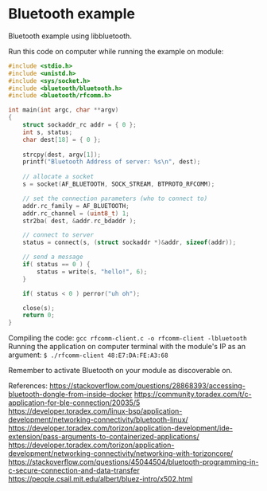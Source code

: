 # Bluetooth example #

Bluetooth example using libbluetooth.

Run this code on computer while running the example on module:

```c
#include <stdio.h>
#include <unistd.h>
#include <sys/socket.h>
#include <bluetooth/bluetooth.h>
#include <bluetooth/rfcomm.h>

int main(int argc, char **argv)
{
    struct sockaddr_rc addr = { 0 };
    int s, status;
    char dest[18] = { 0 };
    
    strcpy(dest, argv[1]);
    printf("Bluetooth Address of server: %s\n", dest);
    
    // allocate a socket
    s = socket(AF_BLUETOOTH, SOCK_STREAM, BTPROTO_RFCOMM);

    // set the connection parameters (who to connect to)
    addr.rc_family = AF_BLUETOOTH;
    addr.rc_channel = (uint8_t) 1;
    str2ba( dest, &addr.rc_bdaddr );

    // connect to server
    status = connect(s, (struct sockaddr *)&addr, sizeof(addr));

    // send a message
    if( status == 0 ) {
        status = write(s, "hello!", 6);
    }

    if( status < 0 ) perror("uh oh");

    close(s);
    return 0;
}
```

Compiling the code: ```gcc rfcomm-client.c -o rfcomm-client -lbluetooth```
Running the application on computer terminal with the module's IP as an argument: ```$ ./rfcomm-client 48:E7:DA:FE:A3:68```

Remember to activate Bluetooth on your module as discoverable on.

References:
https://stackoverflow.com/questions/28868393/accessing-bluetooth-dongle-from-inside-docker
https://community.toradex.com/t/c-application-for-ble-connection/20035/5
https://developer.toradex.com/linux-bsp/application-development/networking-connectivity/bluetooth-linux/
https://developer.toradex.com/torizon/application-development/ide-extension/pass-arguments-to-containerized-applications/
https://developer.toradex.com/torizon/application-development/networking-connectivity/networking-with-torizoncore/
https://stackoverflow.com/questions/45044504/bluetooth-programming-in-c-secure-connection-and-data-transfer
https://people.csail.mit.edu/albert/bluez-intro/x502.html

